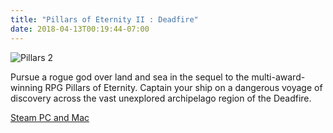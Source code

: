 ```yaml
---
title: "Pillars of Eternity II : Deadfire"
date: 2018-04-13T00:19:44-07:00
---
```


![Pillars 2](/images/pillars2.jpg)

Pursue a rogue god over land and sea in the sequel to the multi-award-winning RPG Pillars of Eternity. Captain your ship on a dangerous voyage of discovery across the vast unexplored archipelago region of the Deadfire.

[Steam PC and Mac](http://store.steampowered.com/app/560130/Pillars_of_Eternity_II_Deadfire/)